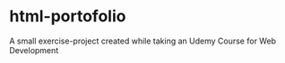 # html-portofolio
A small exercise-project created while taking an Udemy Course for Web Development
